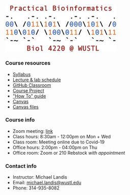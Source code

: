 <img src="assets/home/biol4220_logo_trim.png" width="350"/>

### Course resources
* [Syllabus](https://docs.google.com/document/d/1TYE10600VUhCyq51_h_9flVUhkCF-IQCE9SnQKRGRGo/edit?usp=sharing)
* [Lecture & lab schedule](course_schedule.md)
* [GitHub Classroom](https://classroom.github.com/classrooms/69019055-practical-bioinformatics-f2020)
* [Course Project](course_project.md)
* ["How To" guide](how_to_guide.md)
* [Canvas](https://wustl.instructure.com/courses/54531)
* [Canvas files](https://wustl.instructure.com/courses/54531/files)

### Course info
* Zoom meeting: [link](https://wustl.zoom.us/j/93971192504?pwd=RHBaK3cwcys3SFJNSFVYME8zSW9GUT09
)
* Class hours: 8:30am - 12:00pm on Mon + Wed
* Class room: Meeting online due to Covid-19
* Office hours: 2:00pm - 04:00pm on Thu
* Office room: Zoom or 210 Rebstock *with appointment*

### Contact info
* Instructor: Michael Landis
* Email: michael.landis@wustl.edu
* Phone: 314-935-8082
